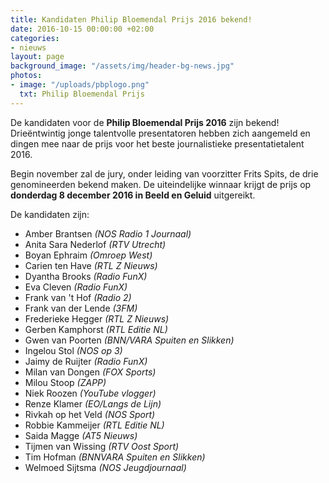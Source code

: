 ```yaml
---
title: Kandidaten Philip Bloemendal Prijs 2016 bekend!
date: 2016-10-15 00:00:00 +02:00
categories:
- nieuws
layout: page
background_image: "/assets/img/header-bg-news.jpg"
photos:
- image: "/uploads/pbplogo.png"
  txt: Philip Bloemendal Prijs
---
```


De kandidaten voor de **Philip Bloemendal Prijs 2016** zijn bekend! Drieëntwintig jonge talentvolle presentatoren hebben zich aangemeld en dingen mee naar de prijs voor het beste journalistieke presentatietalent 2016.

Begin november zal de jury, onder leiding van voorzitter Frits Spits, de drie genomineerden bekend maken. De uiteindelijke winnaar krijgt de prijs op **donderdag 8 december 2016 in Beeld en Geluid** uitgereikt.

De kandidaten zijn:

* Amber Brantsen _(NOS Radio 1 Journaal)_
* Anita Sara Nederlof _(RTV Utrecht)_
* Boyan Ephraim _(Omroep West)_
* Carien ten Have _(RTL Z Nieuws)_
* Dyantha Brooks _(Radio FunX)_
* Eva Cleven _(Radio FunX)_
* Frank van 't Hof _(Radio 2)_
* Frank van der Lende _(3FM)_
* Frederieke Hegger _(RTL Z Nieuws)_
* Gerben Kamphorst _(RTL Editie NL)_
* Gwen van Poorten _(BNN/VARA Spuiten en Slikken)_
* Ingelou Stol _(NOS op 3)_
* Jaimy de Ruijter _(Radio FunX)_
* Milan van Dongen _(FOX Sports)_
* Milou Stoop _(ZAPP)_
* Niek Roozen _(YouTube vlogger)_
* Renze Klamer _(EO/Langs de Lijn)_
* Rivkah op het Veld _(NOS Sport)_
* Robbie Kammeijer _(RTL Editie NL)_
* Saida Magge _(AT5 Nieuws)_
* Tijmen van Wissing _(RTV Oost Sport)_
* Tim Hofman _(BNNVARA Spuiten en Slikken)_
* Welmoed Sijtsma _(NOS Jeugdjournaal)_